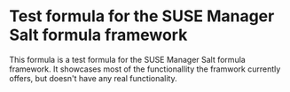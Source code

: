 # Test formula for the SUSE Manager Salt formula framework

This formula is a test formula for the SUSE Manager Salt formula framework. It showcases most of the functionallity the framwork currently offers, but doesn't have any real functionality.
